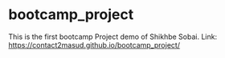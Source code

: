 # bootcamp_project
This is the first bootcamp Project demo of Shikhbe Sobai.
Link: https://contact2masud.github.io/bootcamp_project/
